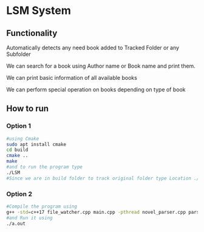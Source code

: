 # LSM System

## Functionality

Automatically detects any need book added to Tracked Folder or any Subfolder

We can search for a book using Author name or Book name and print them.

We can print basic information of all available books

We can perform special operation on books depending on type of book

## How to run

### Option 1

```bash
#using Cmake
sudo apt install cmake
cd build
cmake ..
make
#and to run the program type
./LSM
#Since we are in build folder to track original folder type Location ./../
```

### Option 2

```bash
#Compile the program using
g++ -std=c++17 file_watcher.cpp main.cpp -pthread novel_parser.cpp parser.cpp play_parser.cpp
#and Run it using
./a.out
```

